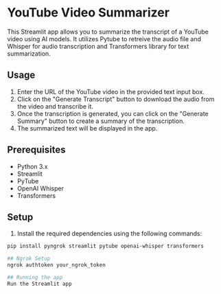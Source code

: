 # YouTube Video Summarizer

This Streamlit app allows you to summarize the transcript of a YouTube video using AI models. It utilizes Pytube to retreive the audio file and  Whisper for audio transcription and Transformers library for text summarization.

## Usage

1. Enter the URL of the YouTube video in the provided text input box.
2. Click on the "Generate Transcript" button to download the audio from the video and transcribe it.
3. Once the transcription is generated, you can click on the "Generate Summary" button to create a summary of the transcription.
4. The summarized text will be displayed in the app.

## Prerequisites

- Python 3.x
- Streamlit
- PyTube
- OpenAI Whisper
- Transformers

## Setup

1. Install the required dependencies using the following commands:

```bash
pip install pyngrok streamlit pytube openai-whisper transformers

## Ngrok Setup
ngrok authtoken your_ngrok_token

## Running the app
Run the Streamlit app
